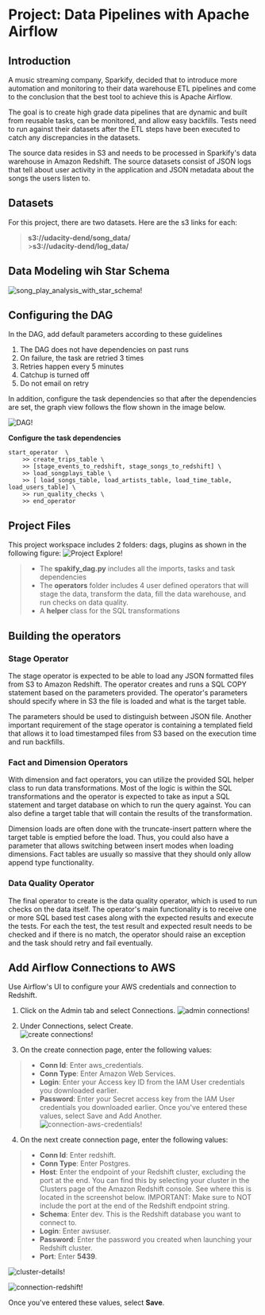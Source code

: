 # Project: Data Pipelines with Apache Airflow

## Introduction

<p>A music streaming company, Sparkify, decided that to introduce more automation and monitoring to their data warehouse ETL pipelines and come to the conclusion that the best tool to achieve this is Apache Airflow.</p>

<p>The goal is to create high grade data pipelines that are dynamic and built from reusable tasks, can be monitored, and allow easy backfills. Tests need to run against their datasets after the ETL steps have been executed to catch any discrepancies in the datasets.</p>

<p>The source data resides in S3 and needs to be processed in Sparkify's data warehouse in Amazon Redshift. The source datasets consist of JSON logs that tell about user activity in the application and JSON metadata about the songs the users listen to.</p>

## Datasets

For this project, there are two datasets. Here are the s3 links for each:

> **s3://udacity-dend/song_data/**<br> >**s3://udacity-dend/log_data/**

## Data Modeling wih Star Schema

![song_play_analysis_with_star_schema!](./images/song_play_analysis_with_star_schema.png 'song_play_analysis_with_star_schema')

## Configuring the DAG

In the DAG, add default parameters according to these guidelines

1. The DAG does not have dependencies on past runs
2. On failure, the task are retried 3 times
3. Retries happen every 5 minutes
4. Catchup is turned off
5. Do not email on retry

In addition, configure the task dependencies so that after the dependencies are set, the graph view follows the flow shown in the image below.

![DAG!](./images/sparkify_dag.PNG 'sparkify-dag')

**Configure the task dependencies**

```
start_operator  \
    >> create_trips_table \
    >> [stage_events_to_redshift, stage_songs_to_redshift] \
    >> load_songplays_table \
    >> [ load_songs_table, load_artists_table, load_time_table, load_users_table] \
    >> run_quality_checks \
    >> end_operator
```

## Project Files

This project workspace includes 2 folders: dags, plugins as shown in the following figure:
![Project Explore!](./images/project-explore.PNG 'sparkify')

> - The **spakify_dag.py** includes all the imports, tasks and task dependencies <br>
> - The **operators** folder includes 4 user defined operators that will stage the data, transform the data, fill the data warehouse, and run checks on data quality. <br>
> - A **helper** class for the SQL transformations

## Building the operators

### Stage Operator

<p>The stage operator is expected to be able to load any JSON formatted files from S3 to Amazon Redshift. The operator creates and runs a SQL COPY statement based on the parameters provided. The operator's parameters should specify where in S3 the file is loaded and what is the target table.</p>

<p>The parameters should be used to distinguish between JSON file. Another important requirement of the stage operator is containing a templated field that allows it to load timestamped files from S3 based on the execution time and run backfills.</p>

### Fact and Dimension Operators

<p>With dimension and fact operators, you can utilize the provided SQL helper class to run data transformations. Most of the logic is within the SQL transformations and the operator is expected to take as input a SQL statement and target database on which to run the query against. You can also define a target table that will contain the results of the transformation.</p>

<p>Dimension loads are often done with the truncate-insert pattern where the target table is emptied before the load. Thus, you could also have a parameter that allows switching between insert modes when loading dimensions. Fact tables are usually so massive that they should only allow append type functionality.</p>

### Data Quality Operator

<p>The final operator to create is the data quality operator, which is used to run checks on the data itself. The operator's main functionality is to receive one or more SQL based test cases along with the expected results and execute the tests. For each the test, the test result and expected result needs to be checked and if there is no match, the operator should raise an exception and the task should retry and fail eventually.</p>

## Add Airflow Connections to AWS

Use Airflow's UI to configure your AWS credentials and connection to Redshift.

1. Click on the Admin tab and select Connections.
   ![admin connections!](./images/admin-connections.png 'admin connections')

2. Under Connections, select Create. <br>
   ![create connections!](./images/create-connection.png 'create connections')

3. On the create connection page, enter the following values:

> - **Conn Id**: Enter aws_credentials.
> - **Conn Type**: Enter Amazon Web Services.
> - **Login**: Enter your Access key ID from the IAM User credentials you downloaded earlier.
> - **Password**: Enter your Secret access key from the IAM User credentials you downloaded earlier.
>   Once you've entered these values, select Save and Add Another.
>   ![connection-aws-credentials!](./images/connection-aws-credentials.png 'connection-aws-credentials')

4. On the next create connection page, enter the following values:

> - **Conn Id**: Enter redshift.
> - **Conn Type**: Enter Postgres.
> - **Host**: Enter the endpoint of your Redshift cluster, excluding the port at the end. You can find this by selecting your cluster in the Clusters page of the Amazon Redshift console. See where this is located in the screenshot below. IMPORTANT: Make sure to NOT include the port at the end of the Redshift endpoint string.
> - **Schema**: Enter dev. This is the Redshift database you want to connect to.
> - **Login**: Enter awsuser.
> - **Password**: Enter the password you created when launching your Redshift cluster.
> - **Port**: Enter **5439**. <br>

![cluster-details!](./images/cluster-details.png 'cluster-details')

![connection-redshift!](./images/connection-redshift.png 'connection-redshift')

Once you've entered these values, select **Save**.

